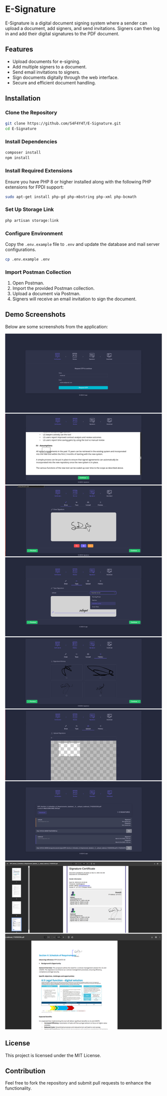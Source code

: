 # E-Signature

E-Signature is a digital document signing system where a sender can upload a document, add signers, and send invitations. Signers can then log in and add their digital signatures to the PDF document.

## Features
- Upload documents for e-signing.
- Add multiple signers to a document.
- Send email invitations to signers.
- Sign documents digitally through the web interface.
- Secure and efficient document handling.

## Installation

### Clone the Repository
```bash
git clone https://github.com/S4F4Y4T/E-Signature.git
cd E-Signature
```

### Install Dependencies
```bash
composer install
npm install
```

### Install Required Extensions
Ensure you have PHP 8 or higher installed along with the following PHP extensions for FPDI support:
```bash
sudo apt-get install php-gd php-mbstring php-xml php-bcmath
```

### Set Up Storage Link
```bash
php artisan storage:link
```

### Configure Environment
Copy the `.env.example` file to `.env` and update the database and mail server configurations.
```bash
cp .env.example .env
```

### Import Postman Collection
1. Open Postman.
2. Import the provided Postman collection.
3. Upload a document via Postman.
4. Signers will receive an email invitation to sign the document.

## Demo Screenshots
Below are some screenshots from the application:

![Demo Screenshot 1](demo/1.png)
![Demo Screenshot 2](demo/2.png)
![Demo Screenshot 3](demo/3.png)
![Demo Screenshot 4](demo/4.png)
![Demo Screenshot 5](demo/5.png)
![Demo Screenshot 6](demo/6.png)
![Demo Screenshot 7](demo/7.png)
![Demo Screenshot 8](demo/8.png)
![Demo Screenshot 9](demo/9.png)

## License
This project is licensed under the MIT License.

## Contribution
Feel free to fork the repository and submit pull requests to enhance the functionality.
